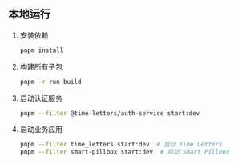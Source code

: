 
## 本地运行

1. 安装依赖
   ```bash
   pnpm install
   ```
2. 构建所有子包
   ```bash
   pnpm -r run build
   ```
3. 启动认证服务
   ```bash
   pnpm --filter @time-letters/auth-service start:dev
   ```
4. 启动业务应用
   ```bash
   pnpm --filter time_letters start:dev  # 启动 Time Letters
   pnpm --filter smart-pillbox start:dev  # 启动 Smart Pillbox
   ```
